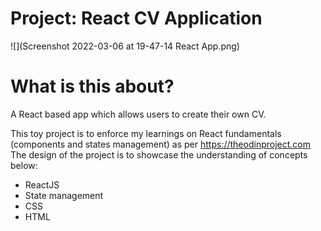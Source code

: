 # Project: React CV Application

![](Screenshot 2022-03-06 at 19-47-14 React App.png)

# What is this about?

A React based app which allows users to create their own CV.

This toy project is to enforce my learnings on React fundamentals (components and states management) as per https://theodinproject.com
The design of the project is to showcase the understanding of concepts below:

- ReactJS
- State management
- CSS
- HTML